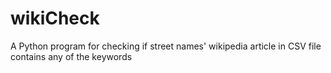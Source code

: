 # wikiCheck
A Python program for checking if street names' wikipedia article in CSV file contains  any of the keywords
